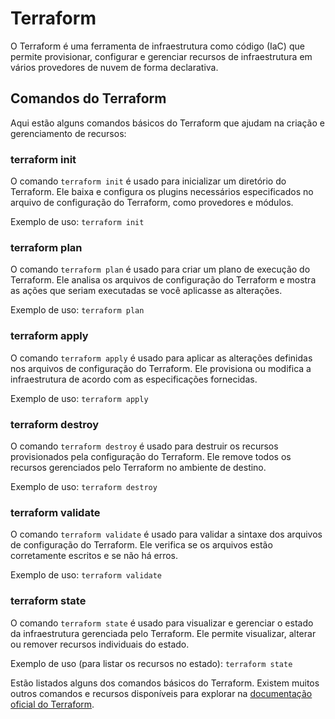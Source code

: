 # Terraform

O Terraform é uma ferramenta de infraestrutura como código (IaC) que permite provisionar, configurar e gerenciar recursos de infraestrutura em vários provedores de nuvem de forma declarativa.

## Comandos do Terraform

Aqui estão alguns comandos básicos do Terraform que ajudam na criação e gerenciamento de recursos:

### terraform init

O comando `terraform init` é usado para inicializar um diretório do Terraform. Ele baixa e configura os plugins necessários especificados no arquivo de configuração do Terraform, como provedores e módulos.

Exemplo de uso:
`terraform init`

### terraform plan

O comando `terraform plan` é usado para criar um plano de execução do Terraform. Ele analisa os arquivos de configuração do Terraform e mostra as ações que seriam executadas se você aplicasse as alterações.

Exemplo de uso:
`terraform plan`

### terraform apply

O comando `terraform apply` é usado para aplicar as alterações definidas nos arquivos de configuração do Terraform. Ele provisiona ou modifica a infraestrutura de acordo com as especificações fornecidas.

Exemplo de uso:
`terraform apply`

### terraform destroy

O comando `terraform destroy` é usado para destruir os recursos provisionados pela configuração do Terraform. Ele remove todos os recursos gerenciados pelo Terraform no ambiente de destino.

Exemplo de uso:
`terraform destroy`

### terraform validate

O comando `terraform validate` é usado para validar a sintaxe dos arquivos de configuração do Terraform. Ele verifica se os arquivos estão corretamente escritos e se não há erros.

Exemplo de uso:
`terraform validate`

### terraform state

O comando `terraform state` é usado para visualizar e gerenciar o estado da infraestrutura gerenciada pelo Terraform. Ele permite visualizar, alterar ou remover recursos individuais do estado.

Exemplo de uso (para listar os recursos no estado):
`terraform state`



Estão listados alguns dos comandos básicos do Terraform. Existem muitos outros comandos e recursos disponíveis para explorar na [documentação oficial do Terraform](https://www.terraform.io/docs/index.html).


